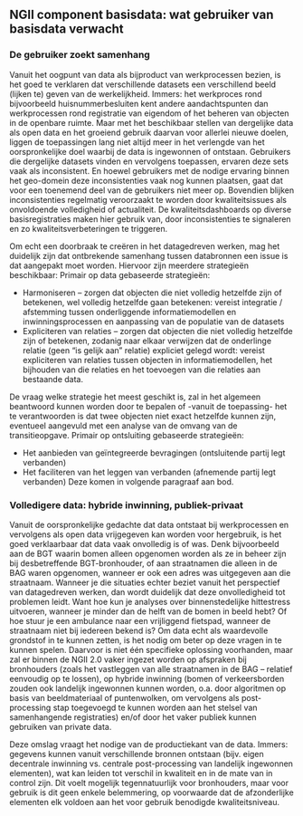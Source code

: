 ## NGII component basisdata: wat gebruiker van basisdata verwacht

### De gebruiker zoekt samenhang
Vanuit het oogpunt van data als bijproduct van werkprocessen bezien, is het goed te verklaren dat verschillende datasets een verschillend beeld (lijken te) geven van de werkelijkheid. Immers: het werkproces rond bijvoorbeeld huisnummerbesluiten kent andere aandachtspunten dan werkprocessen rond registratie van eigendom of het beheren van objecten in de openbare ruimte. Maar met het beschikbaar stellen van dergelijke data als open data en het groeiend gebruik daarvan voor allerlei nieuwe doelen, liggen de toepassingen lang niet altijd meer in het verlengde van het oorspronkelijke doel waarbij de data is ingewonnen of ontstaan. Gebruikers die dergelijke datasets vinden en vervolgens toepassen, ervaren deze sets vaak als inconsistent. En hoewel gebruikers met de nodige ervaring binnen het geo-domein deze inconsistenties vaak nog kunnen plaatsen, gaat dat voor een toenemend deel van de gebruikers niet meer op. Bovendien blijken inconsistenties regelmatig veroorzaakt te worden door kwaliteitsissues als onvoldoende volledigheid of actualiteit. De kwaliteitsdashboards op diverse basisregistraties maken hier gebruik van, door inconsistenties te signaleren en zo kwaliteitsverbeteringen te triggeren. 

Om echt een doorbraak te creëren in het datagedreven werken, mag het duidelijk zijn dat ontbrekende samenhang tussen databronnen een issue is dat aangepakt moet worden. Hiervoor zijn meerdere strategieën beschikbaar: 
Primair op data gebaseerde strategieën:
* Harmoniseren – zorgen dat objecten die niet volledig hetzelfde zijn of betekenen, wel volledig hetzelfde gaan betekenen: vereist integratie / afstemming tussen onderliggende informatiemodellen en inwinningsprocessen en aanpassing van de populatie van de datasets
* Expliciteren van relaties – zorgen dat objecten die niet volledig hetzelfde zijn of betekenen, zodanig naar elkaar verwijzen dat de onderlinge relatie (geen “is gelijk aan” relatie) expliciet gelegd wordt: vereist expliciteren van relaties tussen objecten in informatiemodellen, het bijhouden van die relaties en het toevoegen van die relaties aan bestaande data.

De vraag welke strategie het meest geschikt is, zal in het algemeen beantwoord kunnen worden door te bepalen of -vanuit de toepassing- het te verantwoorden is dat twee objecten niet exact hetzelfde kunnen zijn, eventueel aangevuld met een analyse van de omvang van de transitieopgave. 
Primair op ontsluiting gebaseerde strategieën:
* Het aanbieden van geïntegreerde bevragingen (ontsluitende partij legt verbanden)
* Het faciliteren van het leggen van verbanden (afnemende partij legt verbanden)
Deze komen in volgende paragraaf aan bod.
  
### Volledigere data: hybride inwinning, publiek-privaat
Vanuit de oorspronkelijke gedachte dat data ontstaat bij werkprocessen en vervolgens als open data vrijgegeven kan worden voor hergebruik, is het goed verklaarbaar dat data vaak onvolledig is of was. Denk bijvoorbeeld aan de BGT waarin bomen alleen opgenomen worden als ze in beheer zijn bij desbetreffende BGT-bronhouder, of aan straatnamen die alleen in de BAG waren opgenomen, wanneer er ook een adres was uitgegeven aan die straatnaam. Wanneer je die situaties echter beziet vanuit het perspectief van datagedreven werken, dan wordt duidelijk dat deze onvolledigheid tot problemen leidt. Want hoe kun je analyses over binnenstedelijke hittestress uitvoeren, wanneer je minder dan de helft van de bomen in beeld hebt? Of hoe stuur je een ambulance naar een vrijliggend fietspad, wanneer de straatnaam niet bij iedereen bekend is? Om data echt als waardevolle grondstof in te kunnen zetten, is het nodig om beter op deze vragen in te kunnen spelen. Daarvoor is niet één specifieke oplossing voorhanden, maar zal er binnen de NGII 2.0 vaker ingezet worden op afspraken bij bronhouders (zoals het vastleggen van alle straatnamen in de BAG – relatief eenvoudig op te lossen), op hybride inwinning (bomen of verkeersborden zouden ook landelijk ingewonnen kunnen worden, o.a. door algoritmen op basis van beeldmateriaal of puntenwolken, om vervolgens als post-processing stap toegevoegd te kunnen worden aan het stelsel van samenhangende registraties) en/of door het vaker publiek kunnen gebruiken van private data. 

Deze omslag vraagt het nodige van de productiekant van de data. Immers: gegevens kunnen vanuit verschillende bronnen ontstaan (bijv. eigen decentrale inwinning vs. centrale post-processing van landelijk ingewonnen elementen), wat kan leiden tot verschil in kwaliteit en in de mate van in control zijn. Dit voelt mogelijk tegennatuurlijk voor bronhouders, maar voor gebruik is dit geen enkele belemmering, op voorwaarde dat de afzonderlijke elementen elk voldoen aan het voor gebruik benodigde kwaliteitsniveau. 
